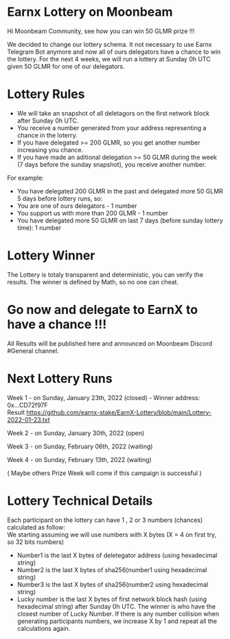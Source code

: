 # Earnx Lottery on Moonbeam
Hi Moonbeam Community, see how you can win 50 GLMR prize !!! 

We decided to change our lottery schema. It not necessary to use Earnx Telegram Bot anymore and now all of ours delegators have a chance to win the lottery. 
For the next 4 weeks, we will run a lottery at Sunday 0h UTC given 50 GLMR for one of our delegators.

# Lottery Rules
- We will take an snapshot of all deletagors on the first network block after Sunday 0h UTC.
- You receive a number generated from your address representing a chance in the loterry.
- If you have delegated >= 200 GLMR, so you get another number increasing you chance.
- If you have made an aditional delegation >= 50 GLMR during the week (7 days before the sunday snapshot), you receive another number.

For example:
- You have delegated 200 GLMR in the past and delegated more 50 GLMR 5 days before lottery runs, so:
- You are one of ours delegators - 1 number
- You support us with more than 200 GLMR - 1 number
- You have delegated more 50 GLMR on last 7 days (before sunday lottery time): 1 number

# Lottery Winner
The Lottery is totaly transparent and deterministic, you can verify the results. The winner is defined by Math, so no one can cheat.

# Go now and delegate to EarnX to have a chance !!!

All Results will be published here and announced on Moonbeam Discord #General channel. 

# Next Lottery Runs 
Week 1 - on Sunday, January 23th, 2022 (closed) - Winner address: 0x...CD72f97F <br>
Result https://github.com/earnx-stake/EarnX-Lottery/blob/main/Lottery-2022-01-23.txt

Week 2 - on Sunday, January 30th, 2022 (open)

Week 3 - on Sunday, February 06th, 2022 (waiting)

Week 4 - on Sunday, February 13th, 2022 (waiting)

( Maybe others Prize Week will come if this campaign is successful )

# Lottery Technical Details
Each participant on the lottery can have 1 , 2 or 3 numbers (chances) calculated as follow:<BR>
We starting assuming we will use numbers with X bytes (X = 4 on first try, so 32 bits numbers)
- Number1 is the last X bytes of deletegator address (using hexadecimal string)
- Number2 is the last X bytes of sha256(number1 using hexadecimal string)
- Number3 is the last X bytes of sha256(number2 using hexadecimal string)
- Lucky number is the last X bytes of first network block hash (using hexadecimal string) after Sunday 0h UTC. 
The winner is who have the closest number of Lucky Number.
If there is any number collision when generating participants numbers, we increase X by 1 and repeat all the calculations again.





 
